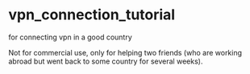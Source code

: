 # vpn_connection_tutorial
for connecting vpn in a good country

Not for commercial use, only for helping two friends (who are working abroad but went back to some country for several weeks).


